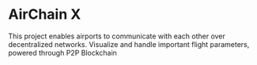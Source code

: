 # AirChain X
 This project enables airports to communicate with each other over decentralized networks. Visualize and handle important flight parameters, powered through P2P Blockchain

